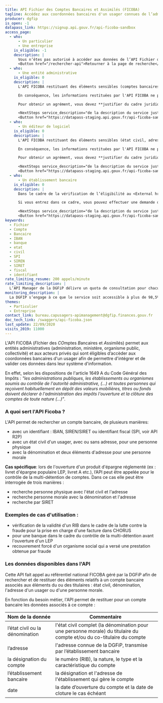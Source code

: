 ```yaml
---
title: API Fichier des Comptes Bancaires et Assimilés (FICOBA)
tagline: Accédez aux coordonnées bancaires d'un usager connues de l’administration fiscale (DGFIP) et transmises par les établissements bancaires
producer: dgfip
is_open: -1
datapass_link: https://signup.api.gouv.fr/api-ficoba-sandbox
access_page:
  - who:
      - Un particulier
      - Une entreprise
    is_eligible: -1
    description: |
      Vous n’êtes pas autorisé à accéder aux données de l’API Fichier des Comptes Bancaires et Assimilés (FICOBA).
      <Button href="/rechercher-api">Retourner à la page de recherche</Button>
  - who:
      - Une entité administrative
    is_eligible: 0
    description: |
      L'API FICOBA restituant des éléments sensibles (comptes bancaires du titulaire et/ou du co-titulaire, état civil et adresse) est couvert par la règle du secret professionnel prévue par les dispositions de <External href="https://www.legifrance.gouv.fr/affichCodeArticle.do?cidTexte=LEGITEXT000031366350&idArticle=LEGIARTI000031367308&dateTexte=&categorieLien=cid">l'article L100-3</External> du Livre des Procédures Fiscales, car ceux-ci constituent des données nominatives et personnelles. Il ne peut être dérogé au secret professionnel que par une disposition législative spécifique.

      En conséquence, les informations restituées par l'API FICOBA ne peuvent être communiquées qu’aux personnes, organismes ou autorités bénéficiant d’une telle mesure et dans la limite fixée par la loi.

      Pour obtenir un agrément, vous devez **justifier du cadre juridique** dans lequel s’inscrit votre demande.

      <NextSteps service_description="de la description du service justifiant l'accès aux données" />
      <Button href="https://datapass-staging.api.gouv.fr/api-ficoba-sandbox">Remplir une demande</Button>
  - who:
      - Un éditeur de logiciel
    is_eligible: 0
    description: |
      L'API FICOBA restituant des éléments sensibles (état civil, adresse, comptes bancaires du titulaire et ou du co-titulaire ) est couvert par la règle du secret professionnel prévue par les dispositions de <External href="https://www.legifrance.gouv.fr/affichCodeArticle.do?cidTexte=LEGITEXT000031366350&idArticle=LEGIARTI000031367308&dateTexte=&categorieLien=cid">l'article L100-3</External> du Livre des Procédures Fiscales, car ceux-ci constituent des données nominatives et personnelles. Il ne peut être dérogé au secret professionnel que par une disposition législative spécifique.

      En conséquence, les informations restituées par l'API FICOBA ne peuvent être communiquées qu’aux personnes, organismes ou autorités bénéficiant d’une telle mesure et dans la limite fixée par la loi.

      Pour obtenir un agrément, vous devez **justifier du cadre juridique** dans lequel s’inscrit votre demande.

      <NextSteps service_description="de la description du service justifiant l'accès aux données" is_editeur={true}/>
      <Button href="https://datapass-staging.api.gouv.fr/api-ficoba-sandbox">Remplir une demande</Button>
  - who:
      - Un établissement bancaire
    is_eligible: 0
    description: |
      Dans le cadre de la vérification de l’éligibilité au <External href="https://www.service-public.fr/particuliers/vosdroits/F2367">LEP</External> et autres produits d'épargne réglementés, les banques peuvent être considérées comme une administration au sens de <External href="https://www.legifrance.gouv.fr/affichCodeArticle.do?cidTexte=LEGITEXT000031366350&idArticle=LEGIARTI000031367308&dateTexte=&categorieLien=cid">l'article L100-3</External> du *code des relations entre le public et l'administration*.

      Si vous entrez dans ce cadre, vous pouvez effectuer une demande d'accès à l’API FICOBA.

      <NextSteps service_description="de la description du service justifiant l'accès aux données" />
      <Button href="https://datapass-staging.api.gouv.fr/api-ficoba-sandbox">Remplir une demande</Button>
keywords:
  - Fichier
  - Compte
  - Bancaire
  - IBAN
  - banque
  - etat
  - civil
  - SPI
  - SIREN
  - SIRET
  - fiscal
  - identifiant
rate_limiting_resume: 200 appels/minute
rate_limiting_description: |
  L’API Manager de la DGFiP délivre un quota de consultation pour chacun de ses partenaires pour chaque API utilisée. Concernant l'API R2P le quota par partenaire est fixé à 1 000 appels à la minute.
monitoring_description: |
  La DGFIP s’engage à ce que le service soit accessible à plus de 98,5% et à communiquer sur les coupures de service ponctuelles qui pourraient survenir.
themes:
  - Particulier
  - Entreprise
contact_link: bureau.capusagers-apimanagement@dgfip.finances.gouv.fr
doc_tech_link: /swaggers/api-ficoba.json
last_update: 22/09/2020
visits_2019: 11000
---
```


L'API FICOBA (*FI*chier des *CO*mptes *B*ancaires et *A*ssimilés) permet aux entités administratives (administration, ministère, organisme public, collectivité) et aux acteurs privés qui sont éligibles d’accèder aux coordonnées bancaires d'un usager afin de permettre d'intégrer et de valider ces données dans leur système d'information.

En effet, selon les dispositions de <External href='https://www.legifrance.gouv.fr/codes/article_lc/LEGIARTI000041578443/2020-02-29'>l'article 1649 A du Code Général des Impôts</External> : _"les administrations publiques, les établissements ou organismes soumis au contrôle de l'autorité administrative, (...) et toutes personnes qui reçoivent habituellement en dépôt des valeurs mobilières, titres ou fonds doivent déclarer à l'administration des impôts l'ouverture et la clôture des comptes de toute nature (...)"_.

### A quoi sert l'API Ficoba ?

L'API permet de rechercher un compte bancaire, de plusieurs manières:

- avec un identifiant : IBAN, SIREN/SIRET ou identifiant fiscal (SPI, voir <External href='/les-api/api_r2p'>API R2P</External>)
- avec un état civil d'un usager, avec ou sans adresse, pour une personne physique
- avec la dénomination et deux éléments d'adresse pour une personne morale

**Cas spécifique**: lors de l'ouverture d'un produit d'épargne réglementé (ex : livret d'épargne populaire LEP, livret A etc.), l’API peut être appelée pour le contrôle de la multi-détention de comptes. Dans ce cas elle peut être interrogée de trois manières :

- recherche personne physique avec l'état civil et l'adresse
- recherche personne morale avec la dénomination et l'adresse
- recherche par SIRET

### Exemples de cas d'utilisation :

- vérification de la validité d'un RIB dans le cadre de la lutte contre la fraude pour la prise en charge d'une facture dans CHORUS
- pour une banque dans le cadre du contrôle de la multi-détention avant l'ouverture d'un LEP
- recouvrement forcé d'un organisme social qui a versé une prestation obtenue par fraude

### Les données disponibles dans l'API

Cette API fait appel au référentiel national FICOBA géré par la DGFiP afin de rechercher et de restituer des éléments relatifs à un compte bancaire associés aux éléments du ou des titulaires : état civil, dénomination, l'adresse d'un usager ou d'une personne morale.

En fonction du besoin métier, l'API permet de restituer pour un compte bancaire les données associés à ce compte :

| Nom de la donnée                | Commentaire                                                                                                            |
| ------------------------------- | ---------------------------------------------------------------------------------------------------------------------- |
| l’état civil ou la dénomination | l'état civil complet (la dénomination pour une personne morale) du titulaire du compte et/ou du co-titulaire du compte |
| l’adresse                       | l'adresse connue de la DGFiP, transmise par l’établissement bancaire                                                   |
| la désignation du compte        | le numéro (RIB), la nature, le type et la caractéristique du compte                                                    |
| l’établissement bancaire        | la désignation et l'adresse de l'établissement qui gère le compte                                                      |
| date                            | la date d’ouverture du compte et la date de cloture le cas échéant                                                     |
